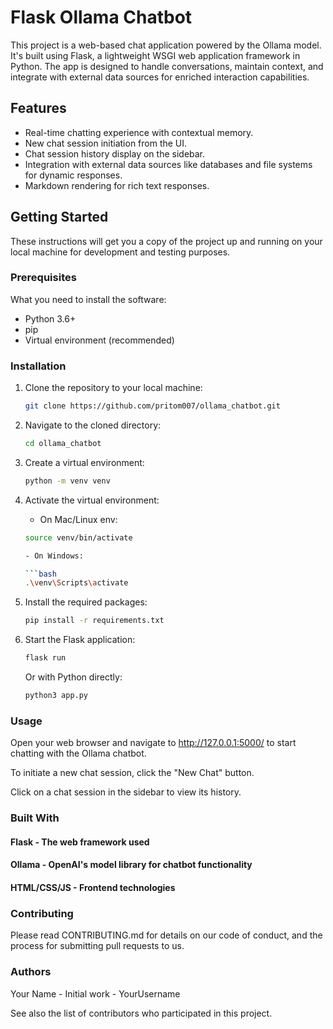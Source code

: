 # Flask Ollama Chatbot

This project is a web-based chat application powered by the Ollama model. It's built using Flask, a lightweight WSGI web application framework in Python. The app is designed to handle conversations, maintain context, and integrate with external data sources for enriched interaction capabilities.

## Features

- Real-time chatting experience with contextual memory.
- New chat session initiation from the UI.
- Chat session history display on the sidebar.
- Integration with external data sources like databases and file systems for dynamic responses.
- Markdown rendering for rich text responses.

## Getting Started

These instructions will get you a copy of the project up and running on your local machine for development and testing purposes.

### Prerequisites

What you need to install the software:

- Python 3.6+
- pip
- Virtual environment (recommended)

### Installation

1. Clone the repository to your local machine:

   ```sh
   git clone https://github.com/pritom007/ollama_chatbot.git

2. Navigate to the cloned directory:

   ```bash
   cd ollama_chatbot

3. Create a virtual environment:

    ```bash
    python -m venv venv

4. Activate the virtual environment:

    - On Mac/Linux env:

    ```bash
    source venv/bin/activate

    - On Windows:

    ```bash
    .\venv\Scripts\activate


5. Install the required packages:

    ```bash
    pip install -r requirements.txt

6. Start the Flask application:

    ```bash
    flask run
    ```
    Or with Python directly:

    ```bash
    python3 app.py
    ```

### Usage

Open your web browser and navigate to http://127.0.0.1:5000/ to start chatting with the Ollama chatbot.
    
To initiate a new chat session, click the "New Chat" button.

Click on a chat session in the sidebar to view its history.

### Built With
    
#### Flask - The web framework used
    
#### Ollama - OpenAI's model library for chatbot functionality
    
#### HTML/CSS/JS - Frontend technologies

### Contributing
    
Please read CONTRIBUTING.md for details on our code of conduct, and the process for submitting pull requests to us.

### Authors
    
Your Name - Initial work - YourUsername    

See also the list of contributors who participated in this project.


